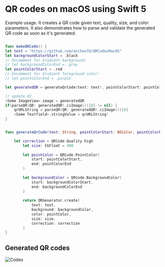 # QR codes on macOS using Swift 5


Example usage. It creates a QR code given text, quality, size, and color parameters. It also demonstrates how to parse and validate the generated QR code as soon as it's generated.

```swift

func makeQRCode() {
let text = "https://github.com/atchoo78/QRCodesMacOS"
let backgroundColorStart = .black
// Uncomment for Gradient background:
// let backgroundColorEnd = .gray
let pointColorStart = .red
// Uncomment for Gradient foreground color:
// let pointColorEnd = .purple

let generatedQR = generateQrCode(text: text!, pointColorStart: pointColorStart, pointColorEnd: nil, backgroundColorStart: backgroundColorStart, backgroundColorEnd: nil)

// update UI
<Some ImageView>.image = generatedQR
if(parseQR(QR: generatedQR!.ciImage())[0] != nil) {
	qrURLString = parseQR(QR: generatedQR!.ciImage())[0]
	<Some Textfield>.stringValue = qrURLString!
}


func generateQrCode(text: String, pointColorStart: NSColor, pointColorEnd: NSColor?, backgroundColorStart: NSColor, backgroundColorEnd: NSColor?) -> NSImage? {

   	let correction = QRCode.Quality.high
    	let size: CGFloat = 400
    
    	let pointColor = QRCode.PointColor(
        	start: pointColorStart,
        	end: pointColorEnd
    	)
    
		let backgroundColor = QRCode.BackgroundColor(
        	start: backgroundColorStart,
        	end: backgroundColorEnd
    	)
    
    	return QRGenerator.create(
        	text: text,
			background: backgroundColor,
			color: pointColor,
        	size: size,
        	correction: correction
    	)
}
```

## Generated QR codes
![Codes](https://github.com/cristhianleonli/qr-codes-macos/blob/main/screnshots/codes.png)
